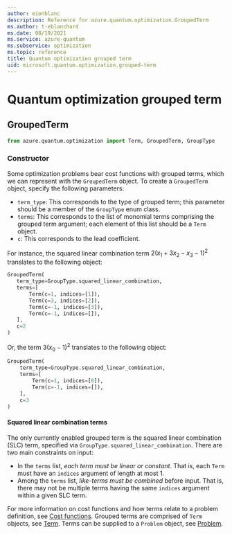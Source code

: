 ```yaml
---
author: eionblanc
description: Reference for azure.quantum.optimization.GroupedTerm
ms.author: t-eblanchard
ms.date: 08/19/2021
ms.service: azure-quantum
ms.subservice: optimization
ms.topic: reference
title: Quantum optimization grouped term
uid: microsoft.quantum.optimization.grouped-term
---
```


# Quantum optimization grouped term

## GroupedTerm
```py
from azure.quantum.optimization import Term, GroupedTerm, GroupType
```

### Constructor

Some optimization problems bear cost functions with grouped terms, which we can represent with the `GroupedTerm` object.
To create a `GroupedTerm` object, specify the following parameters:

- `term_type`: This corresponds to the type of grouped term; this parameter should be a member of the `GroupType` enum class.
- `terms`: This corresponds to the list of monomial terms comprising the grouped term argument; each element of this list should be a `Term` object.
- `c`: This corresponds to the lead coefficient.

 For instance, the squared linear combination term $2 (x_1 + 3x_2 - x_3 - 1)^2$ translates to the following object: 
 
 ```py
GroupedTerm(
    term_type=GroupType.squared_linear_combination,
    terms=[
        Term(c=1, indices=[1]),
        Term(c=3, indices=[2]),
        Term(c=-1, indices=[3]),
        Term(c=-1, indices=[]),
    ],
    c=2
)
```

 Or, the term $3 (x_0 - 1)^2$ translates to the following object:
```py
GroupedTerm(
    term_type=GroupType.squared_linear_combination,
    terms=[
        Term(c=1, indices=[0]),
        Term(c=-1, indices=[]),
    ],
    c=3
)
```

#### Squared linear combination terms

The only currently enabled grouped term is the squared linear combination (SLC) term, specified via `GroupType.squared_linear_combination`. There are two main constraints on input:

- In the `terms` list, *each term must be linear or constant*. That is, each `Term` must have an `indices` argument of length at most 1.
- Among the `terms` list, *like-terms must be combined* before input. That is, there may not be multiple terms having the same `indices` argument within a given SLC term.

For more information on cost functions and how terms relate to a problem definition, see [Cost functions](xref:microsoft.quantum.optimization.concepts.cost-function).
Grouped terms are comprised of `Term` objects, see [Term](xref:microsoft.quantum.optimization.term).
Terms can be supplied to a `Problem` object, see [Problem](xref:microsoft.quantum.optimization.problem).
